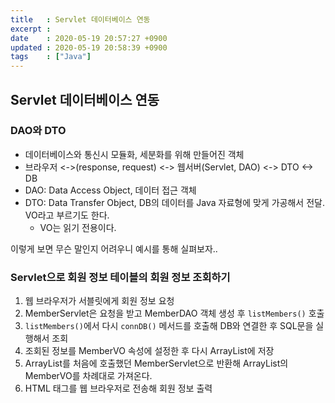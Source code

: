 ```yaml
---
title   : Servlet 데이터베이스 연동
excerpt : 
date    : 2020-05-19 20:57:27 +0900
updated : 2020-05-19 20:58:39 +0900
tags    : ["Java"]
---
```


## Servlet 데이터베이스 연동 
  
### DAO와 DTO 
- 데이터베이스와 통신시 모듈화, 세분화를 위해 만들어진 객체
- 브라우저 <->(response, request) <-> 웹서버(Servlet, DAO) <-> DTO <-> DB
- DAO: Data Access Object, 데이터 접근 객체
- DTO: Data Transfer Object, DB의 데이터를 Java 자료형에 맞게 가공해서 전달. VO라고 부르기도 한다. 
  - VO는 읽기 전용이다.

이렇게 보면 무슨 말인지 어려우니 예시를 통해 실펴보자.. 

### Servlet으로 회원 정보 테이블의 회원 정보 조회하기 

1. 웹 브라우저가 서블릿에게 회원 정보 요청
2. MemberServlet은 요청을 받고 MemberDAO 객체 생성 후 `listMembers()` 호출 
3. `listMembers()`에서 다시 `connDB()` 메서드를 호출해 DB와 연결한 후 SQL문을 실행해서 조회 
4. 조회된 정보를 MemberVO 속성에 설정한 후 다시 ArrayList에 저장
5. ArrayList를 처음에 호출했던 MemberServlet으로 반환해 ArrayList의 MemberVO를 차례대로 가져온다. 
6. HTML 태그를 웹 브라우저로 전송해 회원 정보 출력 